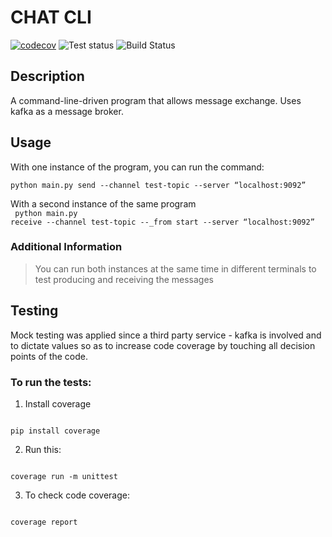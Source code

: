 # CHAT CLI

[![codecov](https://codecov.io/gh/MarkTLite/chat-cli-kafka/branch/main/graph/badge.svg?token=D1GG1EUSJL)](https://codecov.io/gh/MarkTLite/chat-cli-kafka)
![Test status](https://github.com/MarkTLite/chat-cli-kafka/actions/workflows/testcov.yml/badge.svg)
![Build Status](https://github.com/MarkTLite/landing-page-react/actions/workflows/heroku_deployer.yaml/badge.svg)



## Description

A command-line-driven program that allows message exchange. Uses kafka as a message broker.  

## Usage
With one instance of the program, you can run the command:<br>
    <code>
    python main.py send --channel test-topic --server “localhost:9092” 
    </code>

With a second instance of the same program <br>
<code>
    python main.py receive --channel test-topic --_from start --server “localhost:9092” 
    </code>

### Additional Information
> You can run both instances at the same time in different terminals to test producing and receiving the messages 

## Testing 
Mock testing was applied since a third party service - kafka is involved and to dictate values so as to increase code coverage by touching all decision points of the code.

### To run the tests: 
1. Install coverage<br>
<code>
pip install coverage
</code>

2. Run this:<br>
<code>
coverage run -m unittest
</code>

3. To check code coverage: <br>
<code>
coverage report
</code>


